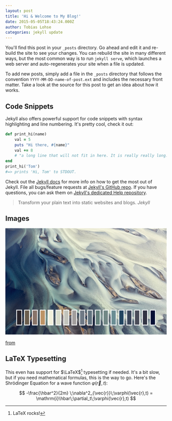 ```yaml
---
layout: post
title: 'Hi & Welcome to My Blog!'
date: 2015-05-05T18:43:24.000Z
author: Tobias Lohse
categories: jekyll update
---
```


You'll find this post in your `_posts` directory. Go ahead and edit it and re-build the site to see your changes. You can rebuild the site in many different ways, but the most common way is to run `jekyll serve`, which launches a web server and auto-regenerates your site when a file is updated.

To add new posts, simply add a file in the `_posts` directory that follows the convention `YYYY-MM-DD-name-of-post.ext` and includes the necessary front matter. Take a look at the source for this post to get an idea about how it works.

## Code Snippets
Jekyll also offers powerful support for code snippets with syntax highlighting and line numbering. It's pretty cool, check it out:

```ruby
def print_hi(name)
    val = 5
    puts "Hi there, #{name}"
    val += 8
    # "a long line that will not fit in here. It is really really long."
end
print_hi('Tom')
#=> prints 'Hi, Tom' to STDOUT.
```

Check out the [Jekyll docs][jekyll] for more info on how to get the most out of Jekyll. File all bugs/feature requests at [Jekyll's GitHub repo][jekyll-gh]. If you have questions, you can ask them on [Jekyll's dedicated Help repository][jekyll-help].

> Transform your plain text into static websites and blogs. <cite>Jekyll</cite>

## Images
![color sheme for my website](/assets/img/colors.png)

[from](http://palettes.co/post/75914098457/photo-by-emmanuel-coupe)

## LaTeX Typesetting
This even has support for $\LaTeX$[^1] typesetting if needed. It's a bit slow, but if you need mathematical formulas, this is the way to go. Here's the Shrödinger Equation for a wave function $\varphi(\vec{r},t)$:

$$ -\frac{\hbar^2}{2m} \;\nabla^2_{\vec{r}}\;\varphi(\vec{r},t) = \mathrm{i}\hbar\;\partial_t\;\varphi(\vec{r},t) $$

[^1]: LaTeX rocks!

[jekyll]: http://jekyllrb.com
[jekyll-gh]: https://github.com/jekyll/jekyll
[jekyll-help]: https://github.com/jekyll/jekyll-help
